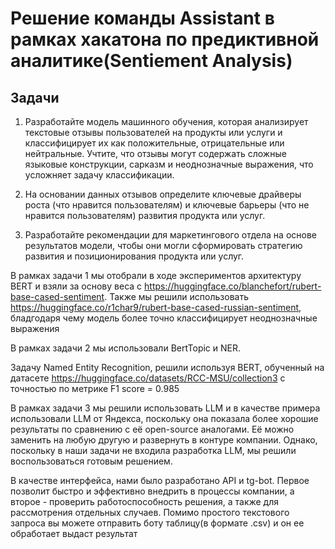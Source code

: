 # Решение команды Assistant в рамках хакатона по предиктивной аналитике(Sentiement Analysis)
## Задачи
1. Разработайте модель машинного обучения, которая анализирует текстовые отзывы пользователей на продукты или
услуги и классифицирует их как положительные, отрицательные или нейтральные. Учтите, что отзывы могут содержать
сложные языковые конструкции, сарказм и неоднозначные выражения, что усложняет задачу классификации.

2. На основании данных отзывов определите ключевые драйверы роста (что нравится пользователям) и ключевые
барьеры (что не нравится пользователям) развития продукта или услуг.

3. Разработайте рекомендации для маркетингового отдела на основе результатов модели, чтобы они могли
сформировать стратегию развития и позиционирования продукта или услуг.

В рамках задачи 1 мы отобрали в ходе экспериментов архитектуру BERT и взяли за основу веса с https://huggingface.co/blanchefort/rubert-base-cased-sentiment. Также мы решили использовать https://huggingface.co/r1char9/rubert-base-cased-russian-sentiment, бладгодаря чему модель более точно классифицирует неоднозначные выражения

В рамках задачи 2 мы использовали BertTopic и NER. 

Задачу Named Entity Recognition, решили используя BERT, обученный на датасете https://huggingface.co/datasets/RCC-MSU/collection3 с точностью по метрике F1 score = 0.985

В рамках задачи 3 мы решили использовать LLM и в качестве примера использовали LLM от Яндекса, поскольку она показала более хорошие результаты по сравнению с её open-source аналогами. Её можно заменить на любую другую и развернуть в контуре компании. Однако, поскольку в наши задачи не входила разработка LLM, мы решили воспользоваться готовым решением.

В качестве интерфейса, нами было разработано API и tg-bot. Первое позволит быстро и эффективно внедрить в процессы компании, а второе - проверить работоспособность решения, а также для рассмотрения отдельных случаев. Помимо простого текстового запроса вы можете отправить боту таблицу(в формате .csv) и он ее обработает выдаст результат
